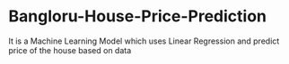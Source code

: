 # Bangloru-House-Price-Prediction
It is a Machine Learning Model which uses Linear Regression and predict price of the house based on data
